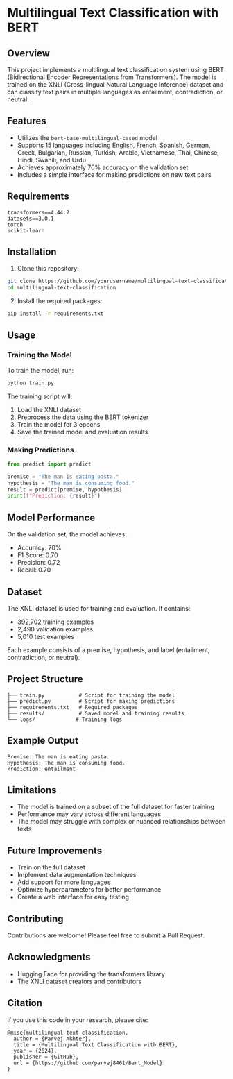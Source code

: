 # Multilingual Text Classification with BERT

## Overview
This project implements a multilingual text classification system using BERT (Bidirectional Encoder Representations from Transformers). The model is trained on the XNLI (Cross-lingual Natural Language Inference) dataset and can classify text pairs in multiple languages as entailment, contradiction, or neutral.

## Features
- Utilizes the `bert-base-multilingual-cased` model
- Supports 15 languages including English, French, Spanish, German, Greek, Bulgarian, Russian, Turkish, Arabic, Vietnamese, Thai, Chinese, Hindi, Swahili, and Urdu
- Achieves approximately 70% accuracy on the validation set
- Includes a simple interface for making predictions on new text pairs

## Requirements
```
transformers==4.44.2
datasets==3.0.1
torch
scikit-learn
```

## Installation
1. Clone this repository:
```bash
git clone https://github.com/yourusername/multilingual-text-classification.git
cd multilingual-text-classification
```

2. Install the required packages:
```bash
pip install -r requirements.txt
```

## Usage
### Training the Model
To train the model, run:
```python
python train.py
```

The training script will:
1. Load the XNLI dataset
2. Preprocess the data using the BERT tokenizer
3. Train the model for 3 epochs
4. Save the trained model and evaluation results

### Making Predictions
```python
from predict import predict

premise = "The man is eating pasta."
hypothesis = "The man is consuming food."
result = predict(premise, hypothesis)
print(f"Prediction: {result}")
```

## Model Performance
On the validation set, the model achieves:
- Accuracy: 70%
- F1 Score: 0.70
- Precision: 0.72
- Recall: 0.70

## Dataset
The XNLI dataset is used for training and evaluation. It contains:
- 392,702 training examples
- 2,490 validation examples
- 5,010 test examples

Each example consists of a premise, hypothesis, and label (entailment, contradiction, or neutral).

## Project Structure
```
├── train.py           # Script for training the model
├── predict.py         # Script for making predictions
├── requirements.txt   # Required packages
├── results/           # Saved model and training results
└── logs/             # Training logs
```

## Example Output
```
Premise: The man is eating pasta.
Hypothesis: The man is consuming food.
Prediction: entailment
```

## Limitations
- The model is trained on a subset of the full dataset for faster training
- Performance may vary across different languages
- The model may struggle with complex or nuanced relationships between texts

## Future Improvements
- Train on the full dataset
- Implement data augmentation techniques
- Add support for more languages
- Optimize hyperparameters for better performance
- Create a web interface for easy testing

## Contributing
Contributions are welcome! Please feel free to submit a Pull Request.

## Acknowledgments
- Hugging Face for providing the transformers library
- The XNLI dataset creators and contributors

## Citation
If you use this code in your research, please cite:
```
@misc{multilingual-text-classification,
  author = {Parvej Akhter},
  title = {Multilingual Text Classification with BERT},
  year = {2024},
  publisher = {GitHub},
  url = {https://github.com/parvej8461/Bert_Model}
}
```
